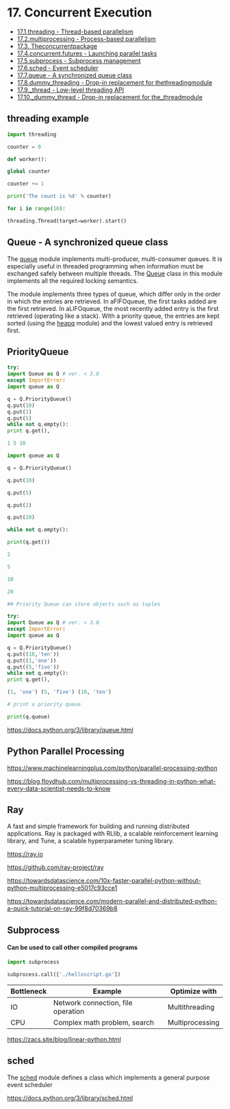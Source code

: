 # 17. Concurrent Execution

- [17.1.threading - Thread-based parallelism](https://docs.python.org/3/library/threading.html)
- [17.2.multiprocessing - Process-based parallelism](https://docs.python.org/3/library/multiprocessing.html)
- [17.3. Theconcurrentpackage](https://docs.python.org/3/library/concurrent.html)
- [17.4.concurrent.futures - Launching parallel tasks](https://docs.python.org/3/library/concurrent.futures.html)
- [17.5.subprocess - Subprocess management](https://docs.python.org/3/library/subprocess.html)
- [17.6.sched - Event scheduler](https://docs.python.org/3/library/sched.html)
- [17.7.queue - A synchronized queue class](https://docs.python.org/3/library/queue.html)
- [17.8.dummy_threading - Drop-in replacement for thethreadingmodule](https://docs.python.org/3/library/dummy_threading.html)
- [17.9._thread - Low-level threading API](https://docs.python.org/3/library/_thread.html)
- [17.10._dummy_thread - Drop-in replacement for the_threadmodule](https://docs.python.org/3/library/_dummy_thread.html)

## threading example

```python
import threading

counter = 0

def worker():

global counter

counter += 1

print('The count is %d' % counter)

for i in range(10):

threading.Thread(target=worker).start()
```

## Queue - A synchronized queue class

The [queue](https://docs.python.org/3/library/queue.html#module-queue) module implements multi-producer, multi-consumer queues. It is especially useful in threaded programming when information must be exchanged safely between multiple threads. The [Queue](https://docs.python.org/3/library/queue.html#queue.Queue) class in this module implements all the required locking semantics.

The module implements three types of queue, which differ only in the order in which the entries are retrieved. In aFIFOqueue, the first tasks added are the first retrieved. In aLIFOqueue, the most recently added entry is the first retrieved (operating like a stack). With a priority queue, the entries are kept sorted (using the [heapq](https://docs.python.org/3/library/heapq.html#module-heapq) module) and the lowest valued entry is retrieved first.

## PriorityQueue

```python
try:
import Queue as Q # ver. < 3.0
except ImportError:
import queue as Q

q = Q.PriorityQueue()
q.put(10)
q.put(1)
q.put(5)
while not q.empty():
print q.get(),

1 5 10

import queue as Q

q = Q.PriorityQueue()

q.put(10)

q.put(5)

q.put(2)

q.put(20)

while not q.empty():

print(q.get())

2

5

10

20

## Priority Queue can store objects such as tuples

try:
import Queue as Q # ver. < 3.0
except ImportError:
import queue as Q

q = Q.PriorityQueue()
q.put((10,'ten'))
q.put((1,'one'))
q.put((5,'five'))
while not q.empty():
print q.get(),

(1, 'one') (5, 'five') (10, 'ten')

# print a priority queue

print(q.queue)
```

https://docs.python.org/3/library/queue.html

## Python Parallel Processing

https://www.machinelearningplus.com/python/parallel-processing-python

https://blog.floydhub.com/multiprocessing-vs-threading-in-python-what-every-data-scientist-needs-to-know

## Ray

A fast and simple framework for building and running distributed applications. Ray is packaged with RLlib, a scalable reinforcement learning library, and Tune, a scalable hyperparameter tuning library.

https://ray.io

https://github.com/ray-project/ray

https://towardsdatascience.com/10x-faster-parallel-python-without-python-multiprocessing-e5017c93cce1

https://towardsdatascience.com/modern-parallel-and-distributed-python-a-quick-tutorial-on-ray-99f8d70369b8

## Subprocess

#### Can be used to call other compiled programs

```python
import subprocess

subprocess.call(['./helloscript.go'])
```

| **Bottleneck** | **Example**                        | **Optimize with** |
|----------------|------------------------------------|-------------------|
| IO             | Network connection, file operation | Multithreading    |
| CPU            | Complex math problem, search       | Multiprocessing   |

https://zacs.site/blog/linear-python.html

## sched

The [sched](https://docs.python.org/3/library/sched.html#module-sched) module defines a class which implements a general purpose event scheduler

https://docs.python.org/3/library/sched.html
